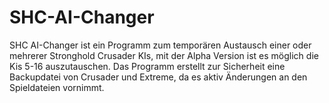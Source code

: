 # SHC-AI-Changer
SHC AI-Changer ist ein Programm zum temporären Austausch einer oder mehrerer Stronghold Crusader KIs, mit der Alpha Version ist es möglich die Kis 5-16 auszutauschen. Das Programm erstellt zur Sicherheit eine Backupdatei von Crusader und Extreme, da es aktiv Änderungen an den Spieldateien vornimmt.
